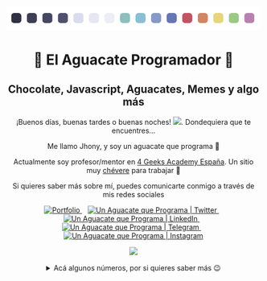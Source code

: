 <p align="center"><img src="NORD-header.png" alt="Nord Avocado Header"/></p>

<h1 align="center">🥑 El Aguacate Programador 🥑</h1>

<h2 align="center">Chocolate, Javascript, Aguacates, Memes y algo más</h2>

<p align="center">¡Buenos días, buenas tardes o buenas noches! <img src="https://media.giphy.com/media/hvRJCLFzcasrR4ia7z/giphy.gif" width="20px">. Dondequiera que te encuentres...
</p>

<p align="center">Me llamo Jhony, y soy un aguacate que programa 🤗</p>

<p align="center">Actualmente soy profesor/mentor en <a href="https://4geeksacademy.co/es/la-academia" target="_blank">4 Geeks Academy España</a>. Un sitio muy <a href="https://es.wikipedia.org/wiki/Ch%C3%A9vere" target="_blank">chévere</a> para trabajar 💚</p>

<p align="center">Si quieres saber más sobre mí, puedes comunicarte conmigo a través de mis redes sociales</p>

<p align="center">
<a href="https://chinuxparibus.github.io/work" target="_blank">
  <img alt="Portfolio" width="22px" src="https://cdn.jsdelivr.net/npm/simple-icons@v3/icons/javascript.svg" />
</a>&nbsp;&nbsp;
<a href="https://twitter.com/ch1nux" target="_blank">
  <img alt="Un Aguacate que Programa | Twitter" width="22px" src="https://cdn.jsdelivr.net/npm/simple-icons@v3/icons/twitter.svg" />
</a>&nbsp;&nbsp;
<a href="https://www.linkedin.com/in/jhonygrillet/" target="_blank">
  <img alt="Un Aguacate que Programa | LinkedIn" width="22px" src="https://cdn.jsdelivr.net/npm/simple-icons@v3/icons/linkedin.svg" />
</a>&nbsp;&nbsp;
<a href="https://t.me/ch1nux" target="_blank">
  <img alt="Un Aguacate que Programa | Telegram" width="22px" src="https://cdn.jsdelivr.net/npm/simple-icons@v3/icons/telegram.svg" />
</a>&nbsp;&nbsp;
<a href="https://www.instagram.com/ch1nux/" target="_blank">
  <img alt="Un Aguacate que Programa | Instagram" width="22px" src="https://cdn.jsdelivr.net/npm/simple-icons@v3/icons/instagram.svg" />
</a>
</p>

<p align="center">
<img src="https://media.giphy.com/media/l2JHRhAtnJSDNJ2py/giphy.gif" width="250px"/>
</p>

<details align="center">
  <summary>Acá algunos números, por si quieres saber más 😉</summary>
  <br>
  <img src="https://github-readme-stats.vercel.app/api?username=chinuxparibus&show_icons=true&theme=nord" alt="Avocado Stats">
</details>
